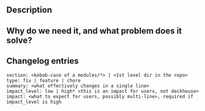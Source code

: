 ## Description
<!---
  Describe your changes in detail.

  Please let users know if your feature influences critical cluster components
  (restarts of ingress-controllers, control-plane, Prometheus, etc).
-->

## Why do we need it, and what problem does it solve?
<!---
  This is the most important paragraph.
  You must describe the main goal of your feature.

  If it fixes an issue, place a link to the issue here.

  If it fixes an obvious bug, please tell users about the impact and effect of the problem.
-->

## Changelog entries
<!---
  Describe the changes so they will be included in a release changelog.

  Find examples and documentation below, or visit the instruction page on the repo wiki
  https://github.com/deckhouse/deckhouse/wiki/How-to-add-to-changelog
-->

```changes
section: <kebab-case of a modules/*> | <1st level dir in the repo>
type: fix | feature | chore
summary: <what effectively changes in a single line>
impact_level: low | high* <this is an impact for users, not deckhouse>
impact: <what to expect for users, possibly multi-line>, required if impact_level is high
```

<!---
Tip for the section field:

  - <kebab-case of a module>, e.g. "cloud-provider-aws", "node-manager"
  - "dhctl"
  - "candi"
  - "deckhouse-controller"
  - *_lib
  - "docs", includes website changes, should always have low impact
  - "testing", should always have low impact
  - "tools", should always have low impact
  - "ci", should always have low impact

Find changed sections:

cat <<EOF
sections:
$(gh pr diff   $PULL_REQUEST_NUMBER   |
  egrep "([+]{3}|[-]{3}) [ab]/" |
  cut -d/ -f2- |
  sed 's#^ee/##' |
  sed 's#^fe/##' |
  sed 's#^modules/##' |
  sed 's#[0-9][0-9][0-9]-##' |
  cut -d/ -f1 |
  sort |
  uniq
)
EOF

Find all possible sections (excluding ci):

node -e 'console.log(require("./.github/scripts/js/changelog-find-sections.js")().join("\n"))'
-->

